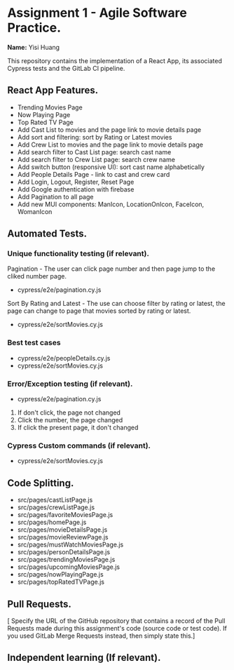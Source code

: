 # Assignment 1 - Agile Software Practice.

__Name:__ Yisi Huang

This repository contains the implementation of a React App, its associated Cypress tests and the GitLab CI pipeline.

## React App Features.

 
+ Trending Movies Page
+ Now Playing Page
+ Top Rated TV Page
+ Add Cast List to movies and the page link to movie details page
+ Add sort and filtering: sort by Rating or Latest movies
+ Add Crew List to movies and the page link to movie details page
+ Add search filter to Cast List page: search cast name
+ Add search filter to Crew List page: search crew name
+ Add switch button (responsive UI): sort cast name alphabetically
+ Add People Details Page - link to cast and crew card
+ Add Login, Logout, Register, Reset Page
+ Add Google authentication with firebase
+ Add Pagination to all page
+ Add new MUI components: ManIcon, LocationOnIcon, FaceIcon, WomanIcon

## Automated Tests. 

### Unique functionality testing (if relevant).

Pagination - The user can click page number and then page jump to the cliked number page.

+ cypress/e2e/pagination.cy.js

Sort By Rating and Latest - The use can choose filter by rating or latest, the page can change to page that movies sorted by rating or latest.

+ cypress/e2e/sortMovies.cy.js

### Best test cases

+ cypress/e2e/peopleDetails.cy.js
+ cypress/e2e/sortMovies.cy.js

### Error/Exception testing (if relevant).

+ cypress/e2e/pagination.cy.js

1. If don't click, the page not changed
1. Click the number, the page changed
1. If click the present page, it don't changed

### Cypress Custom commands (if relevant).

+ cypress/e2e/sortMovies.cy.js

## Code Splitting.


+ src/pages/castListPage.js
+ src/pages/crewListPage.js
+ src/pages/favoriteMoviesPage.js
+ src/pages/homePage.js
+ src/pages/movieDetailsPage.js
+ src/pages/movieReviewPage.js
+ src/pages/mustWatchMoviesPage.js
+ src/pages/personDetailsPage.js
+ src/pages/trendingMoviesPage.js
+ src/pages/upcomingMoviesPage.js
+ src/pages/nowPlayingPage.js
+ src/pages/topRatedTVPage.js

## Pull Requests.

[ Specify the URL of the GitHub repository that contains a record of the Pull Requests made during this assignment's code (source code or test code). If you used GitLab Merge Requests instead, then simply state this.]

## Independent learning (If relevant).

